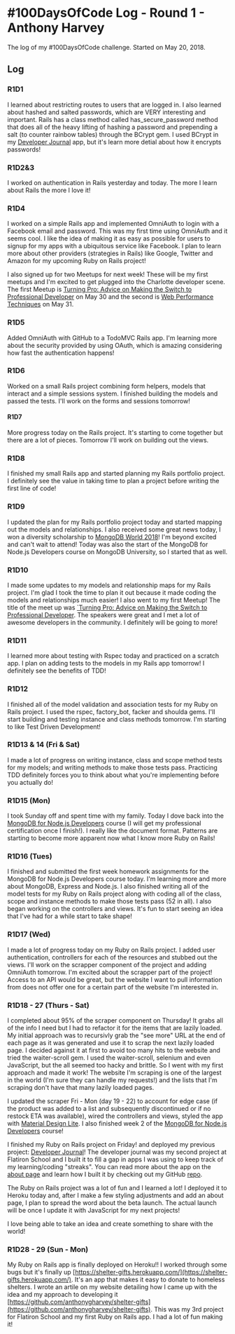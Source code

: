 # #100DaysOfCode Log - Round 1 - Anthony Harvey

The log of my #100DaysOfCode challenge. Started on May 20, 2018.

## Log

### R1D1 
I learned about restricting routes to users that are logged in.  I also learned about hashed and salted passwords, which are VERY interesting and important.  Rails has a class method called has_secure_password method that does all of the heavy lifting of hashing a password and prepending a salt (to counter rainbow tables) through the BCrypt gem.  I used BCrypt in my [Developer Journal](https://github.com/anthonygharvey/developer_journal) app, but it's learn more detial about how it encrypts passwords! 

### R1D2&3
I worked on authentication in Rails yesterday and today.  The more I learn about Rails the more I love it!

### R1D4

I worked on a simple Rails app and implemented OmniAuth to login with a Facebook email and password.  This was my first time using OmniAuth and it seems cool.  I like the idea of making it as easy as possible for users to signup for my apps with a ubiquitous service like Facebook.  I plan to learn more about other providers (strategies in Rails) like Google, Twitter and Amazon for my upcoming Ruby on Rails project!

I also signed up for two Meetups for next week!  These will be my first meetups and I'm excited to get plugged into the Charlotte developer scene.  The first Meetup is [Turning Pro: Advice on Making the Switch to Professional Developer](http://meetu.ps/e/FfF23/Dt3Gn/f) on May 30 and the second is [Web Performance Techniques](http://meetu.ps/e/FdMRb/Dt3Gn/f) on May 31.

### R1D5
Added OmniAuth with GitHub to a TodoMVC Rails app.  I'm learning more about the security provided by using OAuth, which is amazing considering how fast the authentication happens!

### R1D6
Worked on a small Rails project combining form helpers, models that interact and a simple sessions system.  I finished building the models and passed the tests.  I'll work on the forms and sessions tomorrow!

#### R1D7
More progress today on the Rails project.  It's starting to come together but there are a lot of pieces.  Tomorrow I'll work on building out the views.

### R1D8
I finished my small Rails app and started planning my Rails portfolio project.  I definitely see the value in taking time to plan a project before writing the first line of code!

### R1D9
I updated the plan for my Rails portfolio project today and started mapping out the models and relationships.  I also received some great news today, I won a diversity scholarship to [MongoDB World 2018](https://www.mongodb.com/world18)!  I'm beyond excited and can't wait to attend!  Today was also the start of the MongoDB for Node.js Developers course on MongoDB University, so I started that as well.

### R1D10
I made some updates to my models and relationship maps for my Rails project.  I'm glad I took the time to plan it out because it made coding the models and relationships much easier!  I also went to my first Meetup!  The title of the meet up was [`Turning Pro: Advice on Making the Switch to Professional Developer](https://www.meetup.com/charlottedevs/events/250514891).  The speakers were great and I met a lot of awesome developers in the community.  I definitely will be going to more!

### R1D11
I learned more about testing with Rspec today and practiced on a scratch app.  I plan on adding tests to the models in my Rails app tomorrow!  I definitely see the benefits of TDD!

### R1D12
I finished all of the model validation and association tests for my Ruby on Rails project.  I used the rspec, factory_bot, facker and shoulda gems.  I'll start building and testing instance and class methods tomorrow.  I'm starting to like Test Driven Development!

### R1D13 & 14 (Fri & Sat)
I made a lot of progress on writing instance, class and scope method tests for my models; and writing methods to make those tests pass.  Practicing TDD definitely forces you to think about what you're implementing before you actually do!

### R1D15 (Mon)
I took Sunday off and spent time with my family.  Today I dove back into the [MongoDB for Node.js Developers](https://university.mongodb.com/courses/M001/about) course (I will get my professional certification once I finish!).  I really like the document format.  Patterns are starting to become more apparent now what I know more Ruby on Rails!

### R1D16 (Tues)
I finished and submitted the first week homework assignments for the MongoDB for Node.js Developers course today.  I'm learning more and more about MongoDB, Express and Node.js.  I also finished writing all of the model tests for my Ruby on Rails project along with coding all of the class, scope and instance methods to make those tests pass (52 in all).  I also began working on the controllers and views.  It's fun to start seeing an idea that I've had for a while start to take shape!

### R1D17 (Wed)
I made a lot of progress today on my Ruby on Rails project.  I added user authentication, controllers for each of the resources and stubbed out the views.  I'll work on the scrapper component of the project and adding OmniAuth tomorrow.  I'm excited about the scrapper part of the project!  Access to an API would be great, but the website I want to pull information from does not offer one for a certain part of the website I'm interested in.

### R1D18 - 27 (Thurs - Sat)
I completed about 95% of the scraper component on Thursday!  It grabs all of the info I need but I had to refactor it for the items that are lazily loaded.  My initial approach was to recursivly grab the "see more" URL at the end of each page as it was generated and use it to scrap the next lazily loaded page.  I decided against it at first to avoid too many hits to the website and tried the waiter-scroll gem.  I used the waiter-scroll, selenium and even JavaScript, but the all seemed too hacky and brittle.  So I went with my first approach and made it work!  The website I'm scraping is one of the largest in the world (I'm sure they can handle my requests!) and the lists that I'm scraping don't have that many lazily loaded pages.

I updated the scraper Fri - Mon (day 19 - 22) to account for edge case  (if the product was added to a list and subsequently discontinued or if no restock ETA was available), wired the controllers and views, styled the app with [Material Design Lite](https://getmdl.io/).  I also finished week 2 of the [MongoDB for Node.js Developers](https://university.mongodb.com/courses/M001/about) course!

I finished my Ruby on Rails project on Friday! and deployed my previous project: [Developer Journal](https://developer-journal.herokuapp.com)!  The developer journal was my second project at Flatiron School and I built it to fill a gap in apps I was using to keep track of my learning/coding "streaks".  You can read more about the app on the [about page](https://developer-journal.herokuapp.com/about) and learn how I built it by checking out my GitHub [repo](https://github.com/anthonygharvey/developer_journal).

The Ruby on Rails project was a lot of fun and I learned a lot!  I deployed it to Heroku today and, after I make a few styling adjustments and add an about page, I plan to spread the word about the beta launch.  The actual launch will be once I update it with JavaScript for my next projects!

I love being able to take an idea and create something to share with the world!

### R1D28 - 29 (Sun - Mon)
My Ruby on Rails app is finally deployed on Heroku!!  I worked through some bugs but it's finally up [https://shelter-gifts.herokuapp.com/](https://shelter-gifts.herokuapp.com/).  It's an app that makes it easy to donate to homeless shelters.  I wrote an artile on my website detailing how I came up with the idea and my approach to developing it [https://github.com/anthonygharvey/shelter-gifts](https://github.com/anthonygharvey/shelter-gifts).  This was my 3rd project for Flatiron School and my first Ruby on Rails app.  I had a lot of fun making it!